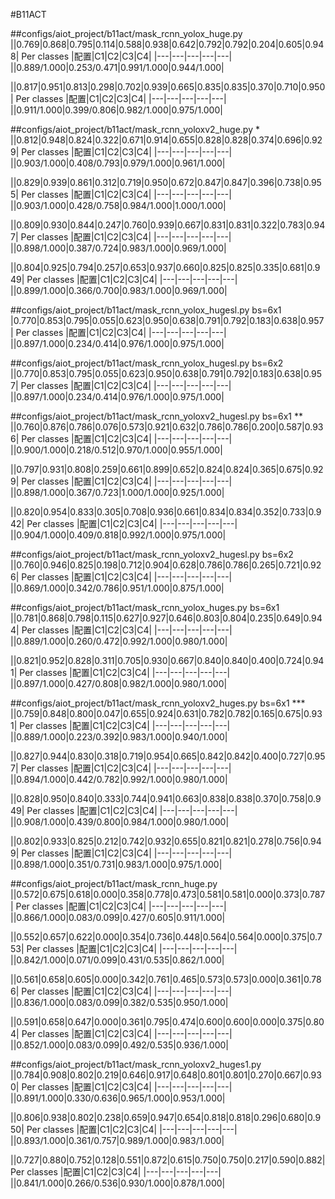 #B11ACT

##configs/aiot_project/b11act/mask_rcnn_yolox_huge.py
||0.769|0.868|0.795|0.114|0.588|0.938|0.642|0.792|0.792|0.204|0.605|0.948|
Per classes
|配置|C1|C2|C3|C4|
|---|---|---|---|---|
||0.889/1.000|0.253/0.471|0.991/1.000|0.944/1.000|

||0.817|0.951|0.813|0.298|0.702|0.939|0.665|0.835|0.835|0.370|0.710|0.950|
Per classes
|配置|C1|C2|C3|C4|
|---|---|---|---|---|
||0.911/1.000|0.399/0.806|0.982/1.000|0.975/1.000|

##configs/aiot_project/b11act/mask_rcnn_yoloxv2_huge.py *
||0.812|0.948|0.824|0.322|0.671|0.914|0.655|0.828|0.828|0.374|0.696|0.929|
Per classes
|配置|C1|C2|C3|C4|
|---|---|---|---|---|
||0.903/1.000|0.408/0.793|0.979/1.000|0.961/1.000|

||0.829|0.939|0.861|0.312|0.719|0.950|0.672|0.847|0.847|0.396|0.738|0.955|
Per classes
|配置|C1|C2|C3|C4|
|---|---|---|---|---|
||0.903/1.000|0.428/0.758|0.984/1.000|1.000/1.000|

||0.809|0.930|0.844|0.247|0.760|0.939|0.667|0.831|0.831|0.322|0.783|0.947|
Per classes
|配置|C1|C2|C3|C4|
|---|---|---|---|---|
||0.898/1.000|0.387/0.724|0.983/1.000|0.969/1.000|

||0.804|0.925|0.794|0.257|0.653|0.937|0.660|0.825|0.825|0.335|0.681|0.949|
Per classes
|配置|C1|C2|C3|C4|
|---|---|---|---|---|
||0.899/1.000|0.366/0.700|0.983/1.000|0.969/1.000|

##configs/aiot_project/b11act/mask_rcnn_yolox_hugesl.py bs=6x1
|0.770|0.853|0.795|0.055|0.623|0.950|0.638|0.791|0.792|0.183|0.638|0.957|
Per classes
|配置|C1|C2|C3|C4|
|---|---|---|---|---|
||0.897/1.000|0.234/0.414|0.976/1.000|0.975/1.000|

##configs/aiot_project/b11act/mask_rcnn_yolox_hugesl.py bs=6x2
||0.770|0.853|0.795|0.055|0.623|0.950|0.638|0.791|0.792|0.183|0.638|0.957|
Per classes
|配置|C1|C2|C3|C4|
|---|---|---|---|---|
||0.897/1.000|0.234/0.414|0.976/1.000|0.975/1.000|


##configs/aiot_project/b11act/mask_rcnn_yoloxv2_hugesl.py bs=6x1 **
||0.760|0.876|0.786|0.076|0.573|0.921|0.632|0.786|0.786|0.200|0.587|0.936|
Per classes
|配置|C1|C2|C3|C4|
|---|---|---|---|---|
||0.900/1.000|0.218/0.512|0.970/1.000|0.955/1.000|

||0.797|0.931|0.808|0.259|0.661|0.899|0.652|0.824|0.824|0.365|0.675|0.929|
Per classes
|配置|C1|C2|C3|C4|
|---|---|---|---|---|
||0.898/1.000|0.367/0.723|1.000/1.000|0.925/1.000|

||0.820|0.954|0.833|0.305|0.708|0.936|0.661|0.834|0.834|0.352|0.733|0.942|
Per classes
|配置|C1|C2|C3|C4|
|---|---|---|---|---|
||0.904/1.000|0.409/0.818|0.992/1.000|0.975/1.000|

##configs/aiot_project/b11act/mask_rcnn_yoloxv2_hugesl.py bs=6x2
||0.760|0.946|0.825|0.198|0.712|0.904|0.628|0.786|0.786|0.265|0.721|0.926|
Per classes
|配置|C1|C2|C3|C4|
|---|---|---|---|---|
||0.869/1.000|0.342/0.786|0.951/1.000|0.875/1.000|

##configs/aiot_project/b11act/mask_rcnn_yolox_huges.py bs=6x1
||0.781|0.868|0.798|0.115|0.627|0.927|0.646|0.803|0.804|0.235|0.649|0.944|
Per classes
|配置|C1|C2|C3|C4|
|---|---|---|---|---|
||0.889/1.000|0.260/0.472|0.992/1.000|0.980/1.000|

||0.821|0.952|0.828|0.311|0.705|0.930|0.667|0.840|0.840|0.400|0.724|0.941|
Per classes
|配置|C1|C2|C3|C4|
|---|---|---|---|---|
||0.897/1.000|0.427/0.808|0.982/1.000|0.980/1.000|


##configs/aiot_project/b11act/mask_rcnn_yoloxv2_huges.py bs=6x1  ***
||0.759|0.848|0.800|0.047|0.655|0.924|0.631|0.782|0.782|0.165|0.675|0.931|
Per classes
|配置|C1|C2|C3|C4|
|---|---|---|---|---|
||0.889/1.000|0.223/0.392|0.983/1.000|0.940/1.000|

||0.827|0.944|0.830|0.318|0.719|0.954|0.665|0.842|0.842|0.400|0.727|0.957|
Per classes
|配置|C1|C2|C3|C4|
|---|---|---|---|---|
||0.894/1.000|0.442/0.782|0.992/1.000|0.980/1.000|


||0.828|0.950|0.840|0.333|0.744|0.941|0.663|0.838|0.838|0.370|0.758|0.949|
Per classes
|配置|C1|C2|C3|C4|
|---|---|---|---|---|
||0.908/1.000|0.439/0.800|0.984/1.000|0.980/1.000|

||0.802|0.933|0.825|0.212|0.742|0.932|0.655|0.821|0.821|0.278|0.756|0.949|
Per classes
|配置|C1|C2|C3|C4|
|---|---|---|---|---|
||0.898/1.000|0.351/0.731|0.983/1.000|0.975/1.000|

##configs/aiot_project/b11act/mask_rcnn_huge.py
||0.572|0.675|0.618|0.000|0.358|0.778|0.473|0.581|0.581|0.000|0.373|0.787|
Per classes
|配置|C1|C2|C3|C4|
|---|---|---|---|---|
||0.866/1.000|0.083/0.099|0.427/0.605|0.911/1.000|

||0.552|0.657|0.622|0.000|0.354|0.736|0.448|0.564|0.564|0.000|0.375|0.753|
Per classes
|配置|C1|C2|C3|C4|
|---|---|---|---|---|
||0.842/1.000|0.071/0.099|0.431/0.535|0.862/1.000|

||0.561|0.658|0.605|0.000|0.342|0.761|0.465|0.573|0.573|0.000|0.361|0.786|
Per classes
|配置|C1|C2|C3|C4|
|---|---|---|---|---|
||0.836/1.000|0.083/0.099|0.382/0.535|0.950/1.000|

||0.591|0.658|0.647|0.000|0.361|0.795|0.474|0.600|0.600|0.000|0.375|0.804|
Per classes
|配置|C1|C2|C3|C4|
|---|---|---|---|---|
||0.852/1.000|0.083/0.099|0.492/0.535|0.936/1.000|

##configs/aiot_project/b11act/mask_rcnn_yoloxv2_huges1.py
||0.784|0.908|0.802|0.219|0.646|0.917|0.648|0.801|0.801|0.270|0.667|0.930|
Per classes
|配置|C1|C2|C3|C4|
|---|---|---|---|---|
||0.891/1.000|0.330/0.636|0.965/1.000|0.953/1.000|

||0.806|0.938|0.802|0.238|0.659|0.947|0.654|0.818|0.818|0.296|0.680|0.950|
Per classes
|配置|C1|C2|C3|C4|
|---|---|---|---|---|
||0.893/1.000|0.361/0.757|0.989/1.000|0.983/1.000|

||0.727|0.880|0.752|0.128|0.551|0.872|0.615|0.750|0.750|0.217|0.590|0.882|
Per classes
|配置|C1|C2|C3|C4|
|---|---|---|---|---|
||0.841/1.000|0.266/0.536|0.930/1.000|0.878/1.000|


